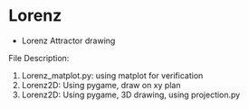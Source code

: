 # Lorenz
- Lorenz Attractor drawing

File Description:
1. Lorenz_matplot.py: using matplot for verification
2. Lorenz2D: Using pygame, draw on xy plan
3. Lorenz2D: Using pygame, 3D drawing, using projection.py
